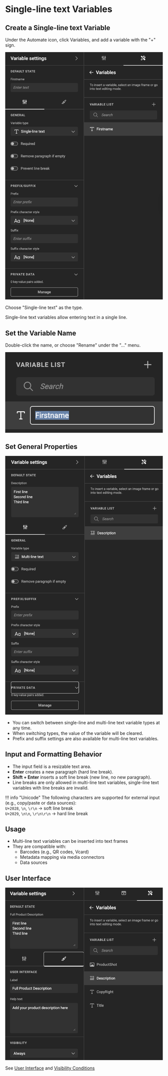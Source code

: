 # Single-line text Variables

## Create a Single-line text Variable

Under the Automate icon, click Variables, and add a variable with the "+" sign.

![screenshot-full](slt00.png)

Choose "Single-line text" as the type.

Single-line text variables allow entering text in a single line.

## Set the Variable Name

Double-click the name, or choose "Rename" under the "..." menu.

![screenshot](slt01.png)

## Set General Properties

![screenshot-full](mlt03.png)

- You can switch between single-line and multi-line text variable types at any time.
- When switching types, the value of the variable will be cleared.
- Prefix and suffix settings are also available for multi-line text variables.

## Input and Formatting Behavior

- The input field is a resizable text area.
- **Enter** creates a new paragraph (hard line break).
- **Shift + Enter** inserts a soft line break (new line, no new paragraph).
- Line breaks are only allowed in multi-line text variables, single-line text variables with line breaks are invalid.

!!! info "Unicode"
    The following characters are supported for external input (e.g., copy/paste or data sources):  
    `U+2028`, `\n`, `\r\n` → soft line break  
    `U+2029`, `\n\n`, `\r\n\r\n` → hard line break

## Usage

- Multi-line text variables can be inserted into text frames
- They are compatible with:
    - Barcodes (e.g., QR codes, Vcard)
    - Metadata mapping via media connectors
    - Data sources

## User Interface

![screenshot-full](mlt04.png)

See [User Interface](../../template-variables/define/#user-interface) and [Visibility Conditions](../../template-variables/visibility/)
